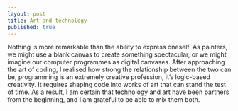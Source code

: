```yaml
---
layout: post
title: Art and technology
published: true
---
```


Nothing is more remarkable than the ability to express oneself. As painters, we might use a blank canvas to create something spectacular, or we might imagine our computer programmes as digital canvases. After approaching the art of coding, I realised how strong the relationship between the two can be, programming is an extremely creative profession, it’s logic-based creativity. It requires shaping code into works of art that can stand the test of time. As a result, I am certain that technology and art have been partners from the beginning, and I am grateful to be able to mix them both.